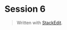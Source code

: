 # Session 6


> Written with [StackEdit](https://stackedit.io/).
<!--stackedit_data:
eyJoaXN0b3J5IjpbNTgwMTI1OTNdfQ==
-->